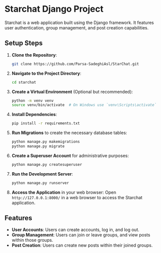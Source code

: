 # Starchat Django Project

Starchat is a web application built using the Django framework. It features user authentication, group management, and post creation capabilities.

## Setup Steps

1. **Clone the Repository**:
   ```bash
   git clone https://github.com/Parsa-SadeghiAsl/StarChat.git
   ```

2. **Navigate to the Project Directory**:
   ```bash
   cd starchat
   ```

3. **Create a Virtual Environment** (Optional but recommended):
   ```bash
   python -m venv venv
   source venv/bin/activate  # On Windows use `venv\Scripts\activate`
   ```

4. **Install Dependencies**:
   ```bash
   pip install -r requirements.txt
   ```

5. **Run Migrations** to create the necessary database tables:
   ```bash
   python manage.py makemigrations
   python manage.py migrate
   ```

6. **Create a Superuser Account** for administrative purposes:
   ```bash
   python manage.py createsuperuser
   ```

7. **Run the Development Server**:
   ```bash
   python manage.py runserver
   ```

8. **Access the Application** in your web browser:
   Open `http://127.0.0.1:8000/` in a web browser to access the Starchat application.

## Features

- **User Accounts**: Users can create accounts, log in, and log out.
- **Group Management**: Users can join or leave groups, and view posts within those groups.
- **Post Creation**: Users can create new posts within their joined groups.

